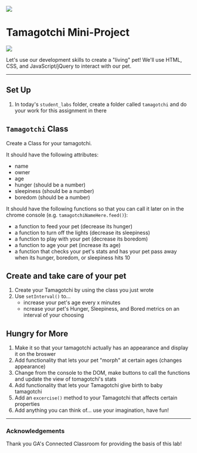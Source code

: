 ![](/ga_cog.png)

# Tamagotchi Mini-Project

![](https://cdn.shortpixel.ai/client/q_glossy,ret_img,w_963,h_601/https://2inn3u3s3k9e1asyaw3g5gb6-wpengine.netdna-ssl.com/wp-content/uploads/2017/10/where-to-buy-tamagotchi-on-2019-new-pre-order-release-date.png)

Let's use our development skills to create a "living" pet! We'll use HTML, CSS, and JavaScript/jQuery to interact with our pet.

---

## Set Up

1. In today's `student_labs` folder, create a folder called `tamagotchi` and do your work for this assignment in there 

## `Tamagotchi` Class 

Create a Class for your tamagotchi. 

It should have the following attributes: 

- name 
- owner
- age
- hunger (should be a number)
- sleepiness (should be a number)
- boredom (should be a number)
    
It should have the following functions so that you can call it later on in the chrome console (e.g. `tamagotchiNameHere.feed()`): 
    
- a function to feed your pet (decrease its hunger) 
- a function to turn off the lights (decrease its sleepiness)
- a function to play with your pet (decrease its boredom)
- a function to age your pet (increase its age)
- a function that checks your pet's stats and has your pet pass away when its hunger, boredom, or sleepiness hits 10

## Create and take care of your pet 

1. Create your Tamagotchi by using the class you just wrote 
1. Use `setInterval()` to...
    - increase your pet's age every x minutes
    - ncrease your pet's Hunger, Sleepiness, and Bored metrics on an interval of your choosing
    
## Hungry for More 

1. Make it so that your tamagotchi actually has an appearance and display it on the broswer  
1. Add functionality that lets your pet "morph" at certain ages (changes appearance)
1. Change from the console to the DOM, make  buttons to call the functions and update the view of tomagotchi's stats
1. Add functionality that lets your Tamagotchi give birth to baby tamagotchi
1. Add an `excercise()` method to your Tamagotchi that affects certain properties
1. Add anything you can think of... use your imagination, have fun!

--- 

### Acknowledgements

Thank you GA's Connected Classroom for providing the basis of this lab!

